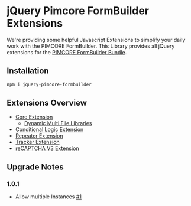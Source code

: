 # jQuery Pimcore FormBuilder Extensions

We're providing some helpful Javascript Extensions to simplify your daily work with the PIMCORE FormBuilder.
This Library provides all jQuery extensions for the [PIMCORE FormBuilder Bundle](https://github.com/dachcom-digital/pimcore-formbuilder).

## Installation
```bash
npm i jquery-pimcore-formbuilder
```

## Extensions Overview
- [Core Extension](./docs/01_core.md)
  - [Dynamic Multi File Libraries](./docs/01_core.md#install-dynamic-multi-file-libraries)
- [Conditional Logic Extension](./docs/02_conditionalLogic.md)
- [Repeater Extension](./docs/03_repeater.md)
- [Tracker Extension](./docs/04_tracker.md)
- [reCAPTCHA V3 Extension](./docs/05_recaptchaV3.md)

## Upgrade Notes

### 1.0.1
- Allow multiple Instances [#1](https://github.com/dachcom-digital/jquery-pimcore-formbuilder/issues/1)